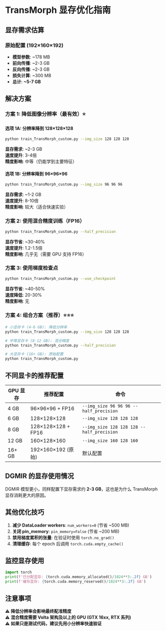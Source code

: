 # TransMorph 显存优化指南

## 显存需求估算

### 原始配置 (192×160×192)
- **模型参数**: ~178 MB
- **前向传播**: ~2-3 GB
- **反向传播**: ~2-3 GB  
- **损失计算**: ~300 MB
- **总计**: **~5-7 GB**

## 解决方案

### 方案 1: 降低图像分辨率（最有效）⭐

#### 选项 1A: 分辨率降到 128×128×128
```bash
python train_TransMorph_custom.py --img_size 128 128 128
```
**显存需求**: ~2-3 GB  
**速度提升**: 3-4倍  
**精度影响**: 中等（仍能学到主要特征）

#### 选项 1B: 分辨率降到 96×96×96
```bash
python train_TransMorph_custom.py --img_size 96 96 96
```
**显存需求**: ~1-2 GB  
**速度提升**: 8-10倍  
**精度影响**: 较大（适合快速实验）

### 方案 2: 使用混合精度训练（FP16）

```bash
python train_TransMorph_custom.py --half_precision
```
**显存节省**: ~30-40%  
**速度提升**: 1.2-1.5倍  
**精度影响**: 几乎无（需要 GPU 支持 FP16）

### 方案 3: 使用梯度检查点

```bash
python train_TransMorph_custom.py --use_checkpoint
```
**显存节省**: ~40-50%  
**速度降低**: 20-30%  
**精度影响**: 无

### 方案 4: 组合方案（推荐）⭐⭐⭐

```bash
# 小显存卡 (4-6 GB): 降低分辨率
python train_TransMorph_custom.py --img_size 128 128 128

# 中等显存卡 (8-12 GB): 混合精度
python train_TransMorph_custom.py --half_precision

# 大显存卡 (16+ GB): 原始配置
python train_TransMorph_custom.py
```

## 不同显卡的推荐配置

| GPU 显存 | 推荐配置 | 命令 |
|---------|---------|------|
| 4 GB | 96×96×96 + FP16 | `--img_size 96 96 96 --half_precision` |
| 6 GB | 128×128×128 | `--img_size 128 128 128` |
| 8 GB | 128×128×128 + FP16 | `--img_size 128 128 128 --half_precision` |
| 12 GB | 160×128×160 | `--img_size 160 128 160` |
| 16+ GB | 192×160×192 (原始) | 默认配置 |

## DGMIR 的显存使用情况

DGMIR 模型更小，同样配置下显存需求约 **2-3 GB**，这也是为什么 TransMorph 显存消耗更大的原因。

## 其他优化技巧

1. **减少 DataLoader workers**: `num_workers=0` (节省 ~500 MB)
2. **关闭 pin_memory**: `pin_memory=False` (节省 ~200 MB)
3. **禁用梯度累积的张量**: 在验证时使用 `torch.no_grad()`
4. **清理缓存**: 每个 epoch 后调用 `torch.cuda.empty_cache()`

## 监控显存使用

```python
import torch
print(f'已分配显存: {torch.cuda.memory_allocated()/1024**3:.2f} GB')
print(f'缓存显存: {torch.cuda.memory_reserved()/1024**3:.2f} GB')
```

## 注意事项

⚠️ **降低分辨率会影响最终配准精度**  
⚠️ **混合精度需要 Volta 架构及以上的 GPU (GTX 16xx, RTX 系列)**  
⚠️ **如果只是测试代码，建议先用小分辨率快速验证**
